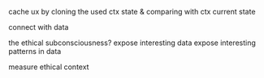 cache ux by cloning the used ctx state & comparing with ctx current state

connect with data

the ethical subconsciousness?
  expose interesting data
  expose interesting patterns in data

measure ethical context
